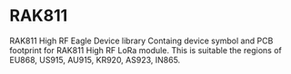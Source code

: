 # RAK811
RAK811 High RF Eagle Device library
Containg device symbol and PCB footprint for RAK811 High RF LoRa module. This is suitable the regions of EU868, US915, AU915, 
KR920, AS923, IN865.
